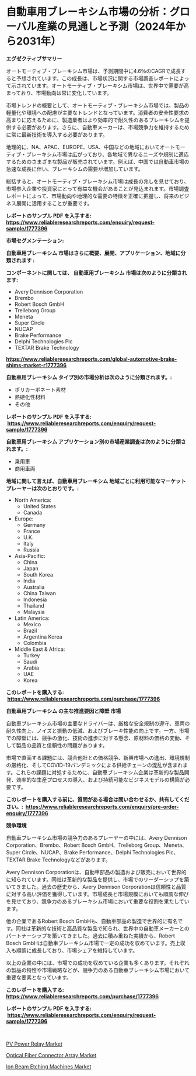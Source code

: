 <p><h1>自動車用ブレーキシム市場の分析：グローバル産業の見通しと予測（2024年から2031年）</h1></p><p><strong>エグゼクティブサマリー</strong></p>
<p><p>オートモーティブ・ブレーキシム市場は、予測期間中に4.6％のCAGRで成長すると予想されています。この成長は、市場状況に関する市場調査レポートによって示されています。オートモーティブ・ブレーキシム市場は、世界中で需要が高まっており、市場動向は常に変化しています。</p><p>市場トレンドの概要として、オートモーティブ・ブレーキシム市場では、製品の軽量化や環境への配慮が主要なトレンドとなっています。消費者の安全性要求の高まりに応えるために、製造業者はより効率的で耐久性のあるブレーキシムを提供する必要があります。さらに、自動車メーカーは、市場競争力を維持するために常に最新技術を導入する必要があります。</p><p>地理的に、NA、APAC、EUROPE、USA、中国などの地域においてオートモーティブ・ブレーキシム市場は広がっており、各地域で異なるニーズや規制に適応するためのさまざまな製品が販売されています。例えば、中国では自動車市場の急速な成長に伴い、ブレーキシムの需要が増加しています。</p><p>総括すると、オートモーティブ・ブレーキシム市場は成長の兆しを見せており、市場参入企業や投資家にとって有益な機会があることが見込まれます。市場調査レポートによって、市場動向や地理的な需要の特徴を正確に把握し、将来のビジネス展開に活用することが重要です。</p></p>
<p><strong>レポートのサンプル PDF を入手する: <a href="https://www.reliableresearchreports.com/enquiry/request-sample/1777396">https://www.reliableresearchreports.com/enquiry/request-sample/1777396</a></strong></p>
<p><strong>市場セグメンテーション:</strong></p>
<p><strong> 自動車用ブレーキシム 市場はさらに概要、展開、アプリケーション、地域に分類されます :</strong></p>
<p><strong>コンポーネントに関しては、 自動車用ブレーキシム 市場は次のように分類されます: &nbsp;</strong></p>
<p><ul><li>Avery Dennison Corporation</li><li>Brembo</li><li>Robert Bosch GmbH</li><li>Trelleborg Group</li><li>Meneta</li><li>Super Circle</li><li>NUCAP</li><li>Brake Performance</li><li>Delphi Technologies Plc</li><li>TEXTAR Brake Technology</li></ul></p>
<p><strong><a href="https://www.reliableresearchreports.com/global-automotive-brake-shims-market-r1777396">https://www.reliableresearchreports.com/global-automotive-brake-shims-market-r1777396</a></strong></p>
<p><strong> 自動車用ブレーキシム タイプ別の市場分析は次のように分類されます。:</strong></p>
<p><ul><li>ポリカーボネート素材</li><li>熱硬化性材料</li><li>その他</li></ul></p>
<p><strong>レポートのサンプル PDF を入手する: &nbsp;<a href="https://www.reliableresearchreports.com/enquiry/request-sample/1777396">https://www.reliableresearchreports.com/enquiry/request-sample/1777396</a></strong></p>
<p><strong> 自動車用ブレーキシム アプリケーション別の市場産業調査は次のように分類されます。:</strong></p>
<p><ul><li>乗用車</li><li>商用車両</li></ul></p>
<p><strong>地域に関して言えば、自動車用ブレーキシム 地域ごとに利用可能なマーケットプレーヤーは次のとおりです。:</strong></p>
<p><ul>
    <li>
        North America:
        <ul>
            <li>United States</li>
            <li>Canada</li>
        </ul>
    </li>
    <li>
        Europe:
        <ul>
            <li>Germany</li>
            <li>France</li>
            <li>U.K.</li>
            <li>Italy</li>
            <li>Russia</li>
        </ul>
    </li>
    <li>
        Asia-Pacific:
        <ul>
            <li>China</li>
            <li>Japan</li>
            <li>South Korea</li>
            <li>India</li>
            <li>Australia</li>
            <li>China Taiwan</li>
            <li>Indonesia</li>
            <li>Thailand</li>
            <li>Malaysia</li>
        </ul>
    </li>
    <li>
        Latin America:
        <ul>
            <li>Mexico</li>
            <li>Brazil</li>
            <li>Argentina Korea</li>
            <li>Colombia</li>
        </ul>
    </li>
    <li>
        Middle East & Africa:
        <ul>
            <li>Turkey</li>
            <li>Saudi</li>
            <li>Arabia</li>
            <li>UAE</li>
            <li>Korea</li>
        </ul>
    </li>
    </ul></p>
<p><strong>このレポートを購入する: &nbsp;<a href="https://www.reliableresearchreports.com/purchase/1777396">https://www.reliableresearchreports.com/purchase/1777396</a></strong></p>
<p><strong>自動車用ブレーキシム の主な推進要因と障壁 市場</strong></p>
<p><p>自動車ブレーキシム市場の主要なドライバーは、厳格な安全規制の遵守、車両の耐久性向上、ノイズと振動の低減、およびブレーキ性能の向上です。一方、市場での障壁には、競争の激化、技術の進歩に対する懸念、原材料の価格の変動、そして製品の品質と信頼性の問題があります。</p><p>市場で直面する課題には、競合他社との価格競争、新興市場への進出、環境規制の厳格化、そしてCOVID-19パンデミックによる供給チェーンの混乱が含まれます。これらの課題に対処するために、自動車ブレーキシム企業は革新的な製品開発、効率的な生産プロセスの導入、および持続可能なビジネスモデルの構築が必要です。</p></p>
<p><strong>このレポートを購入する前に、質問がある場合は問い合わせるか、共有してください。:&nbsp; <a href="https://www.reliableresearchreports.com/enquiry/pre-order-enquiry/1777396">https://www.reliableresearchreports.com/enquiry/pre-order-enquiry/1777396</a></strong></p>
<p><strong>競争環境</strong></p>
<p><p>自動車ブレーキシム市場の競争力のあるプレーヤーの中には、Avery Dennison Corporation、Brembo、Robert Bosch GmbH、Trelleborg Group、Meneta、Super Circle、NUCAP、Brake Performance、Delphi Technologies Plc、TEXTAR Brake Technologyなどがあります。</p><p>Avery Dennison Corporationは、自動車部品の製造および販売において世界的に知られています。同社は革新的な製品を提供し、市場でのリーダーシップを築いてきました。過去の歴史から、Avery Dennison Corporationは信頼性と品質に対する高い評価を獲得しています。市場成長と市場規模においても順調な伸びを見せており、競争力のあるブレーキシム市場において重要な役割を果たしています。</p><p>他の企業であるRobert Bosch GmbHも、自動車部品の製造で世界的に有名です。同社は革新的な技術と高品質な製品で知られ、世界中の自動車メーカーとのパートナーシップを築いてきました。過去に積み重ねた実績から、Robert Bosch GmbHは自動車ブレーキシム市場で一定の成功を収めています。売上収入も順調に成長しており、市場シェアを維持しています。</p><p>以上の企業の中には、市場での成功を収めている企業も多くあります。それぞれの製品の特性や市場戦略などが、競争力のある自動車ブレーキシム市場において重要な要素となっています。</p></p>
<p><strong>このレポートを購入する: &nbsp; <a href="https://www.reliableresearchreports.com/purchase/1777396">https://www.reliableresearchreports.com/purchase/1777396</a></strong></p>
<p><strong>レポートのサンプル PDF を入手する: &nbsp;<a href="https://www.reliableresearchreports.com/enquiry/request-sample/1777396">https://www.reliableresearchreports.com/enquiry/request-sample/1777396</a></strong><strong></strong></p>
<p>&nbsp;</p>
<p><p><a href="https://meowing-lemming-dd3.notion.site/PV-Power-Relay-Market-Size-Market-Outlook-and-Market-Forecast-2024-to-2031-3997548cda2b411aaa77ac3da6153bfe">PV Power Relay Market</a></p><p><a href="https://cute-banjo-8ca.notion.site/Decoding-Optical-Fiber-Connector-Array-Market-Metrics-Market-Share-Trends-and-Growth-Patterns-7d9d516c24f04310a92f5ad3a6d736d6">Optical Fiber Connector Array Market</a></p><p><a href="https://shimmer-gardenia-37a.notion.site/Ion-Beam-Etching-Machines-Market-Size-Market-Outlook-and-Market-Forecast-2024-to-2031-f647b4412a9243c3b4f15144ea501f5f">Ion Beam Etching Machines Market</a></p></p>